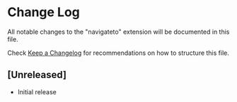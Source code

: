 # Change Log

All notable changes to the "navigateto" extension will be documented in this file.

Check [Keep a Changelog](http://keepachangelog.com/) for recommendations on how to structure this file.

## [Unreleased]

- Initial release